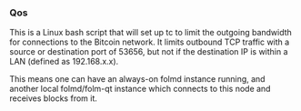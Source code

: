 ### Qos ###

This is a Linux bash script that will set up tc to limit the outgoing bandwidth for connections to the Bitcoin network. It limits outbound TCP traffic with a source or destination port of 53656, but not if the destination IP is within a LAN (defined as 192.168.x.x).

This means one can have an always-on folmd instance running, and another local folmd/folm-qt instance which connects to this node and receives blocks from it.
